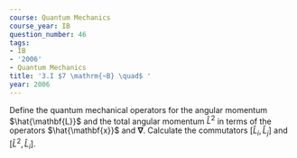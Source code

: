 ```yaml
---
course: Quantum Mechanics
course_year: IB
question_number: 46
tags:
- IB
- '2006'
- Quantum Mechanics
title: '3.I $7 \mathrm{~B} \quad$ '
year: 2006
---
```



Define the quantum mechanical operators for the angular momentum $\hat{\mathbf{L}}$ and the total angular momentum $\hat{L}^{2}$ in terms of the operators $\hat{\mathbf{x}}$ and $\boldsymbol{\nabla}$. Calculate the commutators $\left[\hat{L}_{i}, \hat{L}_{j}\right]$ and $\left[\hat{L}^{2}, \hat{L}_{i}\right]$.